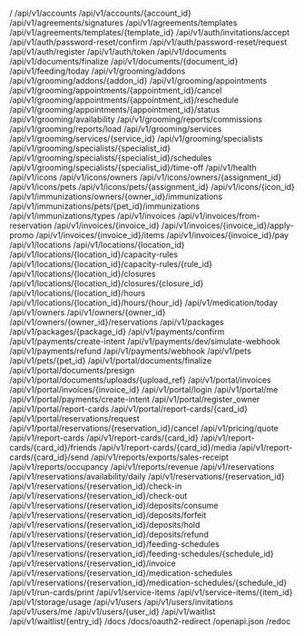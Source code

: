 /
/api/v1/accounts
/api/v1/accounts/{account_id}
/api/v1/agreements/signatures
/api/v1/agreements/templates
/api/v1/agreements/templates/{template_id}
/api/v1/auth/invitations/accept
/api/v1/auth/password-reset/confirm
/api/v1/auth/password-reset/request
/api/v1/auth/register
/api/v1/auth/token
/api/v1/documents
/api/v1/documents/finalize
/api/v1/documents/{document_id}
/api/v1/feeding/today
/api/v1/grooming/addons
/api/v1/grooming/addons/{addon_id}
/api/v1/grooming/appointments
/api/v1/grooming/appointments/{appointment_id}/cancel
/api/v1/grooming/appointments/{appointment_id}/reschedule
/api/v1/grooming/appointments/{appointment_id}/status
/api/v1/grooming/availability
/api/v1/grooming/reports/commissions
/api/v1/grooming/reports/load
/api/v1/grooming/services
/api/v1/grooming/services/{service_id}
/api/v1/grooming/specialists
/api/v1/grooming/specialists/{specialist_id}
/api/v1/grooming/specialists/{specialist_id}/schedules
/api/v1/grooming/specialists/{specialist_id}/time-off
/api/v1/health
/api/v1/icons
/api/v1/icons/owners
/api/v1/icons/owners/{assignment_id}
/api/v1/icons/pets
/api/v1/icons/pets/{assignment_id}
/api/v1/icons/{icon_id}
/api/v1/immunizations/owners/{owner_id}/immunizations
/api/v1/immunizations/pets/{pet_id}/immunizations
/api/v1/immunizations/types
/api/v1/invoices
/api/v1/invoices/from-reservation
/api/v1/invoices/{invoice_id}
/api/v1/invoices/{invoice_id}/apply-promo
/api/v1/invoices/{invoice_id}/items
/api/v1/invoices/{invoice_id}/pay
/api/v1/locations
/api/v1/locations/{location_id}
/api/v1/locations/{location_id}/capacity-rules
/api/v1/locations/{location_id}/capacity-rules/{rule_id}
/api/v1/locations/{location_id}/closures
/api/v1/locations/{location_id}/closures/{closure_id}
/api/v1/locations/{location_id}/hours
/api/v1/locations/{location_id}/hours/{hour_id}
/api/v1/medication/today
/api/v1/owners
/api/v1/owners/{owner_id}
/api/v1/owners/{owner_id}/reservations
/api/v1/packages
/api/v1/packages/{package_id}
/api/v1/payments/confirm
/api/v1/payments/create-intent
/api/v1/payments/dev/simulate-webhook
/api/v1/payments/refund
/api/v1/payments/webhook
/api/v1/pets
/api/v1/pets/{pet_id}
/api/v1/portal/documents/finalize
/api/v1/portal/documents/presign
/api/v1/portal/documents/uploads/{upload_ref}
/api/v1/portal/invoices
/api/v1/portal/invoices/{invoice_id}
/api/v1/portal/login
/api/v1/portal/me
/api/v1/portal/payments/create-intent
/api/v1/portal/register_owner
/api/v1/portal/report-cards
/api/v1/portal/report-cards/{card_id}
/api/v1/portal/reservations/request
/api/v1/portal/reservations/{reservation_id}/cancel
/api/v1/pricing/quote
/api/v1/report-cards
/api/v1/report-cards/{card_id}
/api/v1/report-cards/{card_id}/friends
/api/v1/report-cards/{card_id}/media
/api/v1/report-cards/{card_id}/send
/api/v1/reports/exports/sales-receipt
/api/v1/reports/occupancy
/api/v1/reports/revenue
/api/v1/reservations
/api/v1/reservations/availability/daily
/api/v1/reservations/{reservation_id}
/api/v1/reservations/{reservation_id}/check-in
/api/v1/reservations/{reservation_id}/check-out
/api/v1/reservations/{reservation_id}/deposits/consume
/api/v1/reservations/{reservation_id}/deposits/forfeit
/api/v1/reservations/{reservation_id}/deposits/hold
/api/v1/reservations/{reservation_id}/deposits/refund
/api/v1/reservations/{reservation_id}/feeding-schedules
/api/v1/reservations/{reservation_id}/feeding-schedules/{schedule_id}
/api/v1/reservations/{reservation_id}/invoice
/api/v1/reservations/{reservation_id}/medication-schedules
/api/v1/reservations/{reservation_id}/medication-schedules/{schedule_id}
/api/v1/run-cards/print
/api/v1/service-items
/api/v1/service-items/{item_id}
/api/v1/storage/usage
/api/v1/users
/api/v1/users/invitations
/api/v1/users/me
/api/v1/users/{user_id}
/api/v1/waitlist
/api/v1/waitlist/{entry_id}
/docs
/docs/oauth2-redirect
/openapi.json
/redoc
